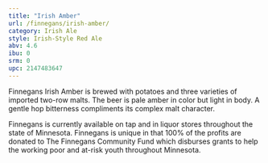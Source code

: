 ```yaml
---
title: "Irish Amber"
url: /finnegans/irish-amber/
category: Irish Ale
style: Irish-Style Red Ale
abv: 4.6
ibu: 0
srm: 0
upc: 2147483647
---
```

Finnegans Irish Amber is brewed with potatoes and three varieties of imported two-row malts. The beer is pale amber in color but light in body. A gentle hop bitterness compliments its complex malt character. 

Finnegans is currently available on tap and in liquor stores throughout the state of Minnesota. Finnegans is unique in that 100% of the profits are donated to The Finnegans Community Fund which disburses grants to help the working poor and at-risk youth throughout Minnesota. 

